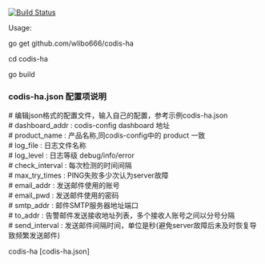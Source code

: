 [![Build Status](https://travis-ci.org/ngaut/codis-ha.svg?branch=master)](https://travis-ci.org/ngaut/codis-ha)


Usage:

go get github.com/wlibo666/codis-ha

cd codis-ha

go build

### codis-ha.json 配置项说明
\# 编辑json格式的配置文件，输入自己的配置，参考示例codis-ha.json  
\# dashboard_addr : codis-config dashboard 地址  
\# product_name : 产品名称,同codis-config中的 product 一致  
\# log_file : 日志文件名称  
\# log_level : 日志等级 debug/info/error  
\# check_interval : 每次检测的时间间隔  
\# max_try_times : PING失败多少次认为server故障  
\# email_addr : 发送邮件使用的账号  
\# email_pwd : 发送邮件使用的密码  
\# smtp_addr : 邮件SMTP服务器地址端口  
\# to_addr : 告警邮件发送接收地址列表，多个接收人账号之间以分号分隔  
\# send_interval : 发送邮件间隔时间，单位是秒(避免server故障后未及时恢复导致频繁发送邮件)  

codis-ha [codis-ha.json]


